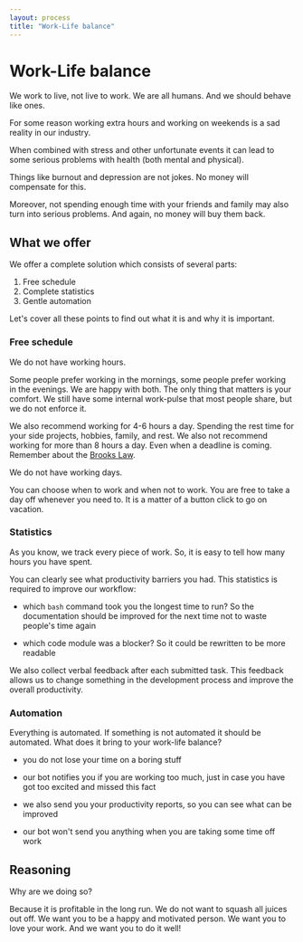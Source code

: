 ```yaml
---
layout: process
title: "Work-Life balance"
---
```


# Work-Life balance

We work to live, not live to work.
We are all humans. And we should behave like ones.

For some reason working extra hours and
working on weekends is a sad reality in our industry.

When combined with stress and other unfortunate events it can lead to some
serious problems with health (both mental and physical).

Things like burnout and depression are not jokes.
No money will compensate for this.

Moreover, not spending enough time with your friends and family may also
turn into serious problems. And again, no money will buy them back.


## What we offer

We offer a complete solution which consists of several parts:

1. Free schedule
2. Complete statistics
3. Gentle automation

Let's cover all these points to find out what it is and why it is important.

### Free schedule

We do not have working hours.

Some people prefer working in the mornings,
some people prefer working in the evenings.
We are happy with both.
The only thing that matters is your comfort.
We still have some internal work-pulse that most people share,
but we do not enforce it.

We also recommend working for 4-6 hours a day.
Spending the rest time for your side projects, hobbies, family, and rest.
We also not recommend working for more than 8 hours a day.
Even when a deadline is coming.
Remember about the [Brooks Law](https://en.wikipedia.org/wiki/Brooks%27s_law).

We do not have working days.

You can choose when to work and when not to work.
You are free to take a day off whenever you need to.
It is a matter of a button click to go on vacation.

### Statistics

As you know, we track every piece of work.
So, it is easy to tell how many hours you have spent.

You can clearly see what productivity barriers you had.
This statistics is required to improve our workflow:

- which `bash` command took you the longest time to run?
  So the documentation should be improved for the next
  time not to waste people's time again

- which code module was a blocker? So it could be rewritten to be more readable

We also collect verbal feedback after each submitted task.
This feedback allows us to change something in the development process
and improve the overall productivity.

### Automation

Everything is automated. If something is not automated it should be automated.
What does it bring to your work-life balance?

- you do not lose your time on a boring stuff

- our bot notifies you if you are working too much,
  just in case you have got too excited and missed this fact

- we also send you your productivity reports,
  so you can see what can be improved

- our bot won't send you anything when you are taking some time off work


## Reasoning

Why are we doing so?

Because it is profitable in the long run.
We do not want to squash all juices out off.
We want you to be a happy and motivated person.
We want you to love your work. And we want you to do it well!
